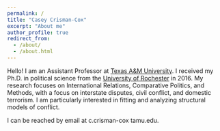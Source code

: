 ```yaml
---
permalink: /
title: "Casey Crisman-Cox"
excerpt: "About me"
author_profile: true
redirect_from: 
  - /about/
  - /about.html
---
```

Hello!  I am an Assistant Professor at [Texas A&M University](https://liberalarts.tamu.edu/pols/). I received my Ph.D. in political science from the [University of Rochester](https://www.sas.rochester.edu/psc/) in 2016.  My research focuses on International Relations, Comparative Politics, and Methods, with a focus on interstate disputes, civil conflict, and domestic terrorism. I am particularly interested in fitting and analyzing structural models of conflict.

I can be reached by email at c.crisman-cox <at> tamu.edu.
